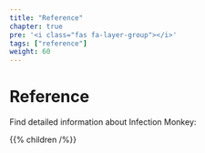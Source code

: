 ```yaml
---
title: "Reference"
chapter: true
pre: '<i class="fas fa-layer-group"></i>'
tags: ["reference"]
weight: 60
---
```


# Reference

Find detailed information about Infection Monkey:

{{% children /%}}
